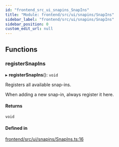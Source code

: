 ```yaml
---
id: "frontend_src_ui_snapins_SnapIns"
title: "Module: frontend/src/ui/snapins/SnapIns"
sidebar_label: "frontend/src/ui/snapins/SnapIns"
sidebar_position: 0
custom_edit_url: null
---
```


## Functions

### registerSnapIns

▸ **registerSnapIns**(): `void`

Registers all available snap-ins.

When adding a new snap-in, always register it here.

#### Returns

`void`

#### Defined in

[frontend/src/ui/snapins/SnapIns.ts:16](https://github.com/Soroush9978/rds-ng/blob/165bdc6/src/frontend/src/ui/snapins/SnapIns.ts#L16)

